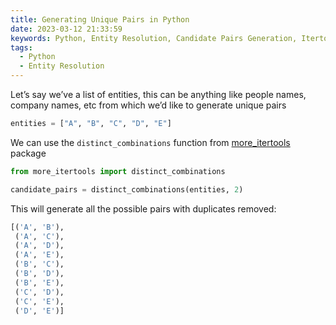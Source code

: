 ```yaml
---
title: Generating Unique Pairs in Python
date: 2023-03-12 21:33:59
keywords: Python, Entity Resolution, Candidate Pairs Generation, Itertools
tags:
  - Python
  - Entity Resolution
---
```


Let’s say we’ve a list of entities, this can be anything like people names, company names, etc from which we’d like to generate unique pairs

```python
entities = ["A", "B", "C", "D", "E"]
```

We can use the `distinct_combinations` function from [more_itertools](https://more-itertools.readthedocs.io/en/stable/index.html) package

```python
from more_itertools import distinct_combinations

candidate_pairs = distinct_combinations(entities, 2)
```

This will generate all the possible pairs with duplicates removed:

```python
[('A', 'B'),
 ('A', 'C'),
 ('A', 'D'),
 ('A', 'E'),
 ('B', 'C'),
 ('B', 'D'),
 ('B', 'E'),
 ('C', 'D'),
 ('C', 'E'),
 ('D', 'E')]
```
